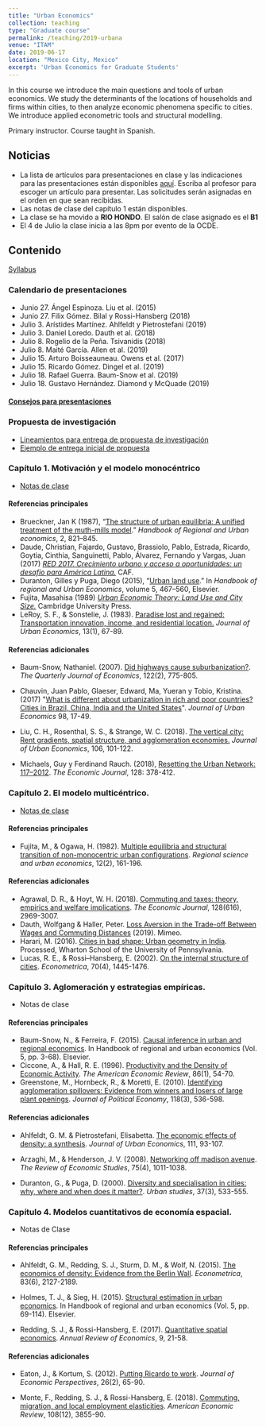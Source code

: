 ```yaml
---
title: "Urban Economics"
collection: teaching
type: "Graduate course"
permalink: /teaching/2019-urbana
venue: "ITAM"
date: 2019-06-17
location: "Mexico City, Mexico"
excerpt: 'Urban Economics for Graduate Students'
---
```


In this course we introduce the main questions and tools of urban economics. We study the determinants of the locations of households and firms within cities, to then analyze economic phenomena specific to cities. We introduce applied econometric tools and structural modelling. 

Primary instructor. Course taught in Spanish.

## Noticias

* La lista de artículos para presentaciones en clase y las indicaciones para las presentaciones están disponibles [aquí](/files/papers.pdf). Escriba al profesor para escoger un artículo para presentar. Las solicitudes serán asignadas en el orden en que sean recibidas. 
* Las notas de clase del capítulo 1 están disponibles.
* La clase se ha movido a **RIO HONDO**. El salón de clase asignado es el **B1**
* El 4 de Julio la clase inicia a las 8pm por evento de la OCDE.

## Contenido

[Syllabus](/files/syllabus_urbana.pdf)

### Calendario de presentaciones

* Junio 27. Ángel Espinoza. Liu et al. (2015)
* Junio 27. Filix Gómez. Bilal y Rossi-Hansberg (2018)
* Julio 3. Arístides Martínez. Ahlfeldt y Pietrostefani (2019)
* Julio 3. Daniel Loredo. Dauth et al. (2018)
* Julio 8. Rogelio de la Peña. Tsivanidis (2018)
* Julio 8. Maité García. Allen et al. (2019)
* Julio 15. Arturo Boisseauneau. Owens et al. (2017)
* Julio 15. Ricardo Gómez. Dingel et al. (2019)
* Julio 18. Rafael Guerra. Baum-Snow et al. (2019)
* Julio 18. Gustavo Hernández. Diamond y McQuade (2019)

#### [Consejos para presentaciones](https://www.brown.edu/Research/Shapiro/pdfs/applied_micro_slides.pdf)

### Propuesta de investigación

* [Lineamientos para entrega de propuesta de investigación](/files/LineamientosPropuesta.pdf)
* [Ejemplo de entrega inicial de propuesta](/files/idea1.pdf)

### Capítulo 1. Motivación y el modelo monocéntrico

* [Notas de clase](/files/urbana_intro_c1.pdf)

#### Referencias principales

* Brueckner, Jan K (1987), “[The structure of urban equilibria: A unified treatment of the muth-mills model](http://www.socsci.uci.edu/~jkbrueck/course%20readings/handbook%20chapter.pdf).” *Handbook of Regional and Urban economics*, 2, 821–845.
* Daude, Christian, Fajardo, Gustavo, Brassiolo, Pablo, Estrada, Ricardo, Goytia, Cinthia, Sanguinetti, Pablo, Álvarez, Fernando y Vargas, Juan (2017) *[RED 2017. Crecimiento urbano y acceso a oportunidades: un desafío para América Latina.](http://scioteca.caf.com/handle/123456789/1090)* CAF.
* Duranton,  Gilles  y  Puga, Diego  (2015),  “[Urban  land  use](http://real.wharton.upenn.edu/~duranton/Duranton_Papers/Handbook/Urban_land_use.pdf).”  In *Handbook  of  regional  and  Urban Economics*, volume 5, 467–560, Elsevier.
* Fujita, Masahisa (1989) *[Urban Economic Theory: Land Use and City Size.](https://www.cambridge.org/core/books/urban-economic-theory/1787328AC538E75129273E8B54A161FC)* Cambridge University Press.
* LeRoy, S. F., & Sonstelie, J. (1983). [Paradise lost and regained: Transportation innovation, income, and residential location.](http://econ.ucsb.edu/~jon/Publications/ParadiseLost.pdf) *Journal of Urban Economics*, 13(1), 67-89.


#### Referencias adicionales

* Baum-Snow, Nathaniel. (2007). [Did highways cause suburbanization?](https://academic.oup.com/qje/article-abstract/122/2/775/1942140). *The Quarterly Journal of Economics*, 122(2), 775-805.

* Chauvin, Juan Pablo, Glaeser, Edward, Ma, Yueran y Tobio, Kristina. (2017) "[What is different about urbanization in rich and poor countries? Cities in Brazil, China, India and the United States](https://www.sciencedirect.com/science/article/pii/S0094119016300067)". *Journal of Urban Economics* 98, 17-49.

* Liu, C. H., Rosenthal, S. S., & Strange, W. C. (2018). [The vertical city: Rent gradients, spatial structure, and agglomeration economies.](https://www.albany.edu/economics/research/seminar/files/VerticalCities_3_27_2016.pdf) *Journal of Urban Economics*, 106, 101-122.

* Michaels, Guy y Ferdinand Rauch. (2018), [Resetting the Urban Network: 117–2012](https://onlinelibrary.wiley.com/doi/full/10.1111/ecoj.12424). *The Economic Journal*, 128: 378-412.

### Capítulo 2. El modelo multicéntrico.

* [Notas de clase](/files/urbana_c2.pdf)

#### Referencias principales

* Fujita, M., & Ogawa, H. (1982). [Multiple equilibria and structural transition of non-monocentric urban configurations](http://www.brown.edu/Departments/Economics/Faculty/Matthew_Turner/ec2410/readings/Fujita_Ogawa_RSUE_1982.pdf). *Regional science and urban economics*, 12(2), 161-196.

#### Referencias adicionales

* Agrawal, D. R., & Hoyt, W. H. (2018). [Commuting and taxes: theory, empirics and welfare implications](https://onlinelibrary.wiley.com/doi/full/10.1111/ecoj.12550). *The Economic Journal*, 128(616), 2969-3007.
* Dauth, Wolfgang & Haller, Peter. [Loss Aversion in the Trade-off Between Wages and Commuting Distances](https://drive.google.com/open?id=0B0XwUjKN7IMIVGlCVmEwWkpHS0k) (2019). Mimeo.
* Harari, M. (2016). [Cities in bad shape: Urban geometry in India](https://economics.stanford.edu/sites/g/files/sbiybj9386/f/cityshape26dec2016.pdf). Processed, Wharton School of the University of Pennsylvania.
* Lucas, R. E., & Rossi–Hansberg, E. (2002). [On the internal structure of cities](https://onlinelibrary.wiley.com/doi/pdf/10.1111/1468-0262.00338). *Econometrica*, 70(4), 1445-1476.

### Capítulo 3. Aglomeración y estrategias empíricas.

* Notas de clase

#### Referencias principales

* Baum-Snow, N., & Ferreira, F. (2015). [Causal inference in urban and regional economics](https://www.nber.org/papers/w20535.pdf). In Handbook of regional and urban economics (Vol. 5, pp. 3-68). Elsevier.
* Ciccone, A., & Hall, R. E. (1996). [Productivity and the Density of Economic Activity](http://www.antoniociccone.eu/wp-content/uploads/2007/07/proddensity.pdf). *The American Economic Review*, 86(1), 54-70.
* Greenstone, M., Hornbeck, R., & Moretti, E. (2010). [Identifying agglomeration spillovers: Evidence from winners and losers of large plant openings](https://www.journals.uchicago.edu/doi/pdf/10.1086/653714). *Journal of Political Economy*, 118(3), 536-598.

#### Referencias adicionales

* Ahlfeldt, G. M. & Pietrostefani, Elisabetta. [The economic effects of density: a synthesis](https://www.sciencedirect.com/science/article/pii/S0094119019300282?via%3Dihub#sec0017). *Journal of Urban Economics*, 111, 93-107.

* Arzaghi, M., & Henderson, J. V. (2008). [Networking off madison avenue](https://academic.oup.com/restud/article-pdf/75/4/1011/18346803/75-4-1011.pdf). *The Review of Economic Studies*, 75(4), 1011-1038.
* Duranton, G., & Puga, D. (2000). [Diversity and specialisation in cities: why, where and when does it matter?](http://eprints.lse.ac.uk/20212/1/Diversity_and_Specialisation_in_Cities_Why,_Where_and_When_does_it_Matter.pdf). *Urban studies*, 37(3), 533-555.

### Capítulo 4. Modelos cuantitativos de economía espacial.

* Notas de Clase

#### Referencias principales

* Ahlfeldt, G. M., Redding, S. J., Sturm, D. M., & Wolf, N. (2015). [The economics of density: Evidence from the Berlin Wall](https://onlinelibrary.wiley.com/doi/pdf/10.3982/ECTA10876). *Econometrica*, 83(6), 2127-2189.

* Holmes, T. J., & Sieg, H. (2015). [Structural estimation in urban economics](https://www.sas.upenn.edu/~holgers/papers/hs_hb_f.pdf). In Handbook of regional and urban economics (Vol. 5, pp. 69-114). Elsevier.

* Redding, S. J., & Rossi-Hansberg, E. (2017). [Quantitative spatial economics](http://www.princeton.edu/~reddings/pubpapers/ARQSM-2017.pdf). *Annual Review of Economics*, 9, 21-58.

#### Referencias adicionales

* Eaton, J., & Kortum, S. (2012). [Putting Ricardo to work](http://pubs.aeaweb.org/doi/pdf/10.1257%2Fjep.26.2.65). *Journal of Economic Perspectives*, 26(2), 65-90.

* Monte, F., Redding, S. J., & Rossi-Hansberg, E. (2018). [Commuting, migration, and local employment elasticities](https://www.nber.org/papers/w21706.pdf). *American Economic Review*, 108(12), 3855-90.










